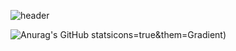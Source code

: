 ![header](https://capsule-render.vercel.app/api?type=egg&color=auto&height=300&section=header&fontSize=30&text=반가워요😆&desc=can%20do%20it)

![Anurag's GitHub stats](https://github-readme-stats.vercel.app/api?username=nevertheless0404&show)icons=true&them=Gradient)


<!--
**nevertheless0404/nevertheless0404** is a ✨ _special_ ✨ repository because its `README.md` (this file) appears on your GitHub profile.

Here are some ideas to get you started:

- 🔭 I’m currently working on ...
- 🌱 I’m currently learning ...
- 👯 I’m looking to collaborate on ...
- 🤔 I’m looking for help with ...
- 💬 Ask me about ...
- 📫 How to reach me: ...
- 😄 Pronouns: ...
- ⚡ Fun fact: ...
-->
